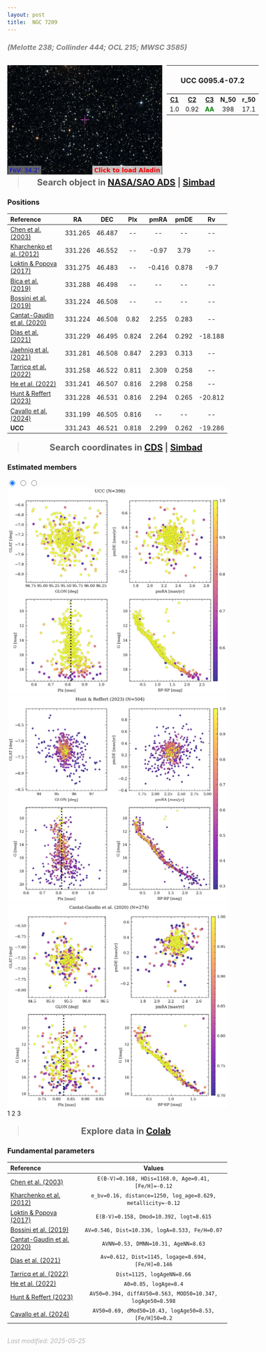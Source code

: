 ```yaml
---
layout: post
title:  NGC 7209
---
```

<h3><span style="color: #808080;"><i>(Melotte 238; Collinder 444; OCL 215; MWSC 3585)</i></span></h3><div style="display: flex; justify-content: space-between; width:720px;height:250px">
<div style="text-align: center;">

<!-- Static image + data attributes for FOV and target -->
<img id="aladin_img"
     data-umami-event="aladin_load"
     src="https://raw.githubusercontent.com/ucc23/Q2N/main/plots/ngc7209_aladin.webp"
     alt="Click to load Aladin Lite" 
     style="width:355px;height:250px; cursor: pointer;"
     data-fov="0.57" 
     data-target="331.243 46.521"/>
<!-- Div to contain Aladin Lite viewer -->
<div id="aladin-lite-div" style="width:355px;height:250px;display:none;"></div>
<!-- Aladin Lite script (will be loaded after the image is clicked) -->
<script src="{{ site.baseurl }}/scripts/aladin_load.js"></script>

</div>
<!-- Left block -->

<table style="text-align: center; width:355px;height:250px;">
  <!-- Row 1 (title) -->
  <tr>
    <td colspan="5"><h3>UCC G095.4-07.2</h3></td>
  </tr>
  <!-- Row 2 -->
  <tr>
    <th><a href="https://ucc.ar/faq#what-are-the-c1-c2-and-c3-parameters" title="Photometric class">C1</a></th>
    <th><a href="https://ucc.ar/faq#what-are-the-c1-c2-and-c3-parameters" title="Density class">C2</a></th>
    <th><a href="https://ucc.ar/faq#what-are-the-c1-c2-and-c3-parameters" title="Combined class">C3</a></th>
    <th><div title="Stars with membership probability >50%">N_50</div></th>
    <th><div title="Radius that contains half the members [arcmin]">r_50</div></th>
  </tr>
  <!-- Row 3 -->
  <tr>
    <td>1.0</td>
    <td>0.92</td>
    <td><span style="color: green; font-weight: bold;">A</span><span style="color: green; font-weight: bold;">A</span></td>
    <td>398</td>
    <td>17.1</td>
  </tr>
</table>
</div>

> <p style="text-align:center; font-weight: bold; font-size:20px">Search object in <a data-umami-event="nasa_search" href="https://ui.adsabs.harvard.edu/search/q=%20collection%3Aastronomy%20body%3A%22NGC%207209%22&sort=date%20desc%2C%20bibcode%20desc&p_=0" target="_blank">NASA/SAO ADS</a> | <a data-umami-event="simbad_search" href="https://simbad.cds.unistra.fr/simbad/sim-id-refs?Ident=ngc7209" target="_blank">Simbad</a></p>


### Positions

| Reference    | RA    | DEC   | Plx  | pmRA  | pmDE   |  Rv  |
| :---         | :---: | :---: | :---: | :---: | :---: | :---: |
|[Chen et al. (2003)](https://ui.adsabs.harvard.edu/abs/2003AJ....125.1397C) | 331.265 | 46.487 | -- | -- | -- | -- |
|[Kharchenko et al. (2012)](https://ui.adsabs.harvard.edu/abs/2012A%26A...543A.156K) | 331.226 | 46.552 | -- | -0.97 | 3.79 | -- |
|[Loktin & Popova (2017)](https://ui.adsabs.harvard.edu/abs/2017AstBu..72..257L) | 331.275 | 46.483 | -- | -0.416 | 0.878 | -9.7 |
|[Bica et al. (2019)](https://ui.adsabs.harvard.edu/abs/2019AJ....157...12B) | 331.288 | 46.498 | -- | -- | -- | -- |
|[Bossini et al. (2019)](https://ui.adsabs.harvard.edu/abs/2019A%26A...623A.108B) | 331.224 | 46.508 | -- | -- | -- | -- |
|[Cantat-Gaudin et al. (2020)](https://ui.adsabs.harvard.edu/abs/2020A%26A...640A...1C) | 331.224 | 46.508 | 0.82 | 2.255 | 0.283 | -- |
|[Dias et al. (2021)](https://ui.adsabs.harvard.edu/abs/2021MNRAS.504..356D) | 331.229 | 46.495 | 0.824 | 2.264 | 0.292 | -18.188 |
|[Jaehnig et al. (2021)](https://ui.adsabs.harvard.edu/abs/2021ApJ...923..129J) | 331.281 | 46.508 | 0.847 | 2.293 | 0.313 | -- |
|[Tarricq et al. (2022)](https://ui.adsabs.harvard.edu/abs/2022A%26A...659A..59T) | 331.258 | 46.522 | 0.811 | 2.309 | 0.258 | -- |
|[He et al. (2022)](https://ui.adsabs.harvard.edu/abs/2022ApJS..262....7H) | 331.241 | 46.507 | 0.816 | 2.298 | 0.258 | -- |
|[Hunt & Reffert (2023)](https://ui.adsabs.harvard.edu/abs/2023A%26A...673A.114H) | 331.228 | 46.531 | 0.816 | 2.294 | 0.265 | -20.812 |
|[Cavallo et al. (2024)](https://ui.adsabs.harvard.edu/abs/2024AJ....167...12C) | 331.199 | 46.505 | 0.816 | -- | -- | -- |
| **UCC** |331.243 | 46.521 | 0.818 | 2.299 | 0.262 | -19.286 |

> <p style="text-align:center; font-weight: bold; font-size:20px">Search coordinates in <a data-umami-event="cds_coord_search" href="https://cdsportal.u-strasbg.fr/?target=331.243,+46.521" target="_blank">CDS</a> | <a data-umami-event="simbad_coord_search" href="https://simbad.cds.unistra.fr/mobile/object_list.html?coord=331.243%2046.521&output=json&radius=5&userEntry=ngc7209" target="_blank">Simbad</a></p>

### Estimated members

<div class="carousel">
<input type="radio" name="radio-btn" id="slide1" checked>
<input type="radio" name="radio-btn" id="slide2">
<input type="radio" name="radio-btn" id="slide3">
<div class="slides">
<div class="slide">
<a href="https://raw.githubusercontent.com/ucc23/Q2N/main/plots/ngc7209.webp" target="_blank">
<img src="https://raw.githubusercontent.com/ucc23/Q2N/main/plots/ngc7209.webp" alt="NGC 7209 UCC">
</a>
</div>
<div class="slide">
<a href="https://raw.githubusercontent.com/ucc23/Q2N/main/plots/ngc7209_HUNT23.webp" target="_blank">
<img src="https://raw.githubusercontent.com/ucc23/Q2N/main/plots/ngc7209_HUNT23.webp" alt="NGC 7209 HUNT23">
</a>
</div>
<div class="slide">
<a href="https://raw.githubusercontent.com/ucc23/Q2N/main/plots/ngc7209_CANTAT20.webp" target="_blank">
<img src="https://raw.githubusercontent.com/ucc23/Q2N/main/plots/ngc7209_CANTAT20.webp" alt="NGC 7209 CANTAT20">
</a>
</div>
</div>
<div class="indicators">
<label for="slide1">1</label>
<label for="slide2">2</label>
<label for="slide3">3</label>
</div>
</div>


> <p style="text-align:center; font-weight: bold; font-size:20px">Explore data in <a data-umami-event="colab" href="https://colab.research.google.com/github/ucc23/ucc/blob/main/assets/notebook.ipynb" target="_blank">Colab</a></p>


### Fundamental parameters

| Reference |  Values |
| :---         |     :---:      |
| [Chen et al. (2003)](https://ui.adsabs.harvard.edu/abs/2003AJ....125.1397C) | `E(B-V)=0.168, HDis=1168.0, Age=0.41, [Fe/H]=-0.12` |
| [Kharchenko et al. (2012)](https://ui.adsabs.harvard.edu/abs/2012A%26A...543A.156K) | `e_bv=0.16, distance=1250, log_age=8.629, metallicity=-0.12` |
| [Loktin & Popova (2017)](https://ui.adsabs.harvard.edu/abs/2017AstBu..72..257L) | `E(B-V)=0.158, Dmod=10.392, logt=8.615` |
| [Bossini et al. (2019)](https://ui.adsabs.harvard.edu/abs/2019A%26A...623A.108B) | `AV=0.546, Dist=10.336, logA=8.533, Fe/H=0.07` |
| [Cantat-Gaudin et al. (2020)](https://ui.adsabs.harvard.edu/abs/2020A%26A...640A...1C) | `AVNN=0.53, DMNN=10.31, AgeNN=8.63` |
| [Dias et al. (2021)](https://ui.adsabs.harvard.edu/abs/2021MNRAS.504..356D) | `Av=0.612, Dist=1145, logage=8.694, [Fe/H]=0.146` |
| [Tarricq et al. (2022)](https://ui.adsabs.harvard.edu/abs/2022A%26A...659A..59T) | `Dist=1125, logAgeNN=8.66` |
| [He et al. (2022)](https://ui.adsabs.harvard.edu/abs/2022ApJS..262....7H) | `A0=0.85, logAge=8.4` |
| [Hunt & Reffert (2023)](https://ui.adsabs.harvard.edu/abs/2023A%26A...673A.114H) | `AV50=0.394, diffAV50=0.563, MOD50=10.347, logAge50=8.598` |
| [Cavallo et al. (2024)](https://ui.adsabs.harvard.edu/abs/2024AJ....167...12C) | `AV50=0.69, dMod50=10.43, logAge50=8.53, [Fe/H]50=0.2` |

<br>
<font color="b3b1b1"><i>Last modified: 2025-05-25</i></font>
